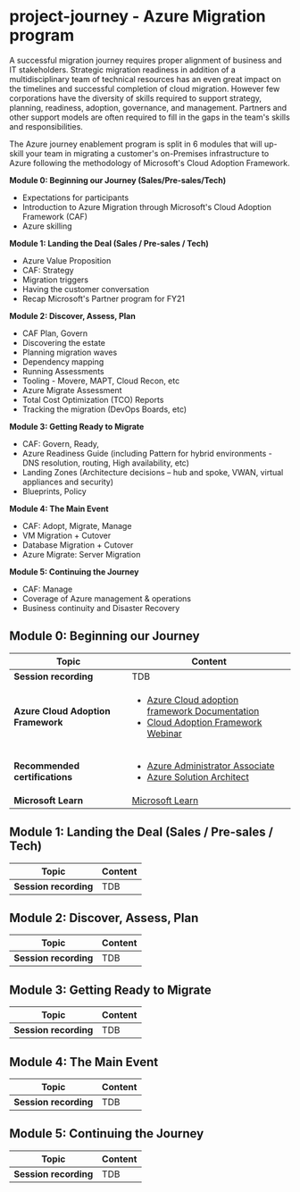 # project-journey - Azure Migration program

A successful migration journey requires proper alignment of business and IT stakeholders. Strategic migration readiness in addition of a multidisciplinary team of technical resources has an even great impact on the timelines and successful completion of cloud migration. However few corporations have the diversity of skills required to support strategy, planning, readiness, adoption, governance, and management. Partners and other support models are often required to fill in the gaps in the team's skills and responsibilities.
 
The Azure journey enablement program is split in 6 modules that will up-skill your team in migrating a customer's on-Premises infrastructure to Azure following the methodology of Microsoft's Cloud Adoption Framework.


**Module 0: Beginning our Journey (Sales/Pre-sales/Tech)**

* Expectations for participants 
* Introduction to Azure Migration through Microsoft's Cloud Adoption Framework (CAF)
* Azure skilling

**Module 1: Landing the Deal (Sales / Pre-sales / Tech)**

* Azure Value Proposition 
* CAF: Strategy 
* Migration triggers 
* Having the customer conversation 
* Recap Microsoft's Partner program for FY21
 
**Module 2: Discover, Assess, Plan**

* CAF Plan, Govern 
* Discovering the estate 
* Planning migration waves 
* Dependency mapping 
* Running Assessments 
* Tooling - Movere, MAPT, Cloud Recon, etc 
* Azure Migrate Assessment 
* Total Cost Optimization (TCO) Reports 
* Tracking the migration (DevOps Boards, etc) 
 
**Module 3: Getting Ready to Migrate**

* CAF: Govern, Ready, 
* Azure Readiness Guide (including Pattern for hybrid environments - DNS resolution, routing, High availability, etc) 
* Landing Zones (Architecture decisions – hub and spoke, VWAN, virtual appliances and security) 
* Blueprints, Policy
 
**Module 4: The Main Event**

* CAF: Adopt, Migrate, Manage 
* VM Migration + Cutover 
* Database Migration + Cutover 
* Azure Migrate: Server Migration
 
**Module 5: Continuing the Journey**

* CAF: Manage 
* Coverage of Azure management & operations 
* Business continuity and Disaster Recovery

## Module 0: Beginning our Journey

|        Topic          |            Content                                                               |
| --------------------- | -------------------------------------------------------------------------------- |
| **Session recording**   |  TDB                   |
| **Azure Cloud Adoption Framework** | <ul><li>[ Azure Cloud adoption framework Documentation ](https://docs.microsoft.com/en-us/azure/cloud-adoption-framework/)</li><li>[ Cloud Adoption Framework Webinar](https://info.microsoft.com/AP-AzureApp-WBNR-FY21-08Aug-04-CloudAdoptionFrameworkVirtualWorkshop-SRDEM33634_LP01Registration-ForminBody.html)</li></ul>      |
| **Recommended certifications** | <ul><li>[Azure Administrator Associate](https://docs.microsoft.com/en-us/learn/certifications/azure-administrator)</li><li>[Azure Solution Architect](https://docs.microsoft.com/en-us/learn/certifications/azure-solutions-architect)</li></ul>
| **Microsoft Learn** | [Microsoft Learn](http://learn.microsoft.com/)

## Module 1: Landing the Deal (Sales / Pre-sales / Tech)

|        Topic          |            Content                                                               |
| --------------------- | -------------------------------------------------------------------------------- |
| **Session recording**   |  TDB                   |

## Module 2: Discover, Assess, Plan

|        Topic          |            Content                                                               |
| --------------------- | -------------------------------------------------------------------------------- |
| **Session recording**   |  TDB                   |

## Module 3: Getting Ready to Migrate

|        Topic          |            Content                                                               |
| --------------------- | -------------------------------------------------------------------------------- |
| **Session recording**   |  TDB                   |

## Module 4: The Main Event

|        Topic          |            Content                                                               |
| --------------------- | -------------------------------------------------------------------------------- |
| **Session recording**   |  TDB                   |

## Module 5: Continuing the Journey

|        Topic          |            Content                                                               |
| --------------------- | -------------------------------------------------------------------------------- |
| **Session recording**   |  TDB                   |

